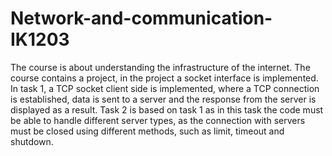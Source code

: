 # Network-and-communication-IK1203
The course is about understanding the infrastructure of the internet. The course contains a project, in the project a socket interface is implemented.
In task 1, a TCP socket client side is implemented, where a TCP connection is established, data is sent to a server and the response from the server is displayed as a result. Task 2 is based on task 1 as in this task the code must be able to handle different server types, as the connection with servers must be closed using different methods, such as limit, timeout and shutdown.
